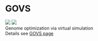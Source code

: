 # GOVS
<a href="https://www.r-project.org/" target="_blank"><img src="https://img.shields.io/badge/language-R-orange?style=plastic"></a>
<a href="https://www.r-project.org/" target="_blank"><img src="https://img.shields.io/badge/language-R-orange?style=plastic"></a><br/>
Genome optimization via virtual simulation <br/>
Details see [GOVS page](https://govs-pack.github.io/)
